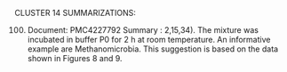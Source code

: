 CLUSTER 14 SUMMARIZATIONS: 

100. Document: PMC4227792
Summary : 
2,15,34).
The mixture was incubated in buffer P0 for 2 h at room temperature.
An informative example are Methanomicrobia.
This suggestion is based on the data shown in Figures 8 and 9.

